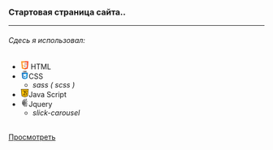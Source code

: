 ### Стартовая страница сайта..
___

###### _Cдесь я использовал:_

* ![](images/for_readmi/html5.png) HTML
* ![](images/for_readmi/css.png)CSS
  * _sass ( scss )_
* ![](images/for_readmi/java-script.png)Java Script
* ![](images/for_readmi/jquery.png)Jquery
  * _slick-carousel_
  <br>
[Просмотреть](https://rizvandev.github.io/JOOMHOST/)

